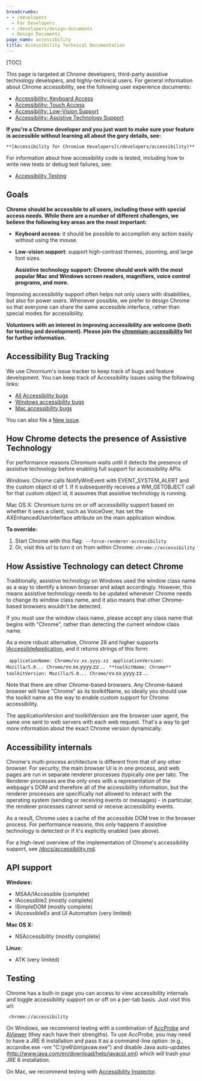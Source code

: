 ```yaml
---
breadcrumbs:
- - /developers
  - For Developers
- - /developers/design-documents
  - Design Documents
page_name: accessibility
title: Accessibility Technical Documentation
---
```


[TOC]

This page is targeted at Chrome developers, third-party assistive technology
developers, and highly-technical users. For general information about Chrome
accessibility, see the following user experience documents:

*   [Accessibility: Keyboard Access](/user-experience/keyboard-access)
*   [Accessibility: Touch Access](/user-experience/touch-access)
*   [Accessibility: Low-Vision
            Support](/user-experience/low-vision-support)
*   [Accessibility: Assistive Technology
            Support](/user-experience/assistive-technology-support)

**If you're a Chrome developer and you just want to make sure your feature is
accessible without learning all about the gory details, see:**

    **[Accessibility for Chromium Developers](/developers/accessibility)**

For information about how accessibility code is tested, including how to write
new tests or debug test failures, see:

*   [Accessibility Testing](/developers/accessibility/testing)

## Goals

**Chrome should be accessible to all users, including those with special access
needs. While there are a number of different challenges, we believe the
following key areas are the most important:**

*   **Keyboard access**: it should be possible to accomplish any action
            easily without using the mouse.
*   **Low-vision support**: support high-contrast themes, zooming, and
            large font sizes.

    ****Assistive technology support**: Chrome should work with the most popular
    Mac and Windows screen readers, magnifiers, voice control programs, and
    more.**

Improving accessibility support often helps not only users with disabilities,
but also for power users. Whenever possible, we prefer to design Chrome so that
everyone can share the same accessible interface, rather than special modes for
accessibility.

**Volunteers with an interest in improving accessibility are welcome (both for
testing and development). Please join the
[chromium-accessibility](http://groups.google.com/a/chromium.org/group/chromium-accessibility)
list for further information.**

## Accessibility Bug Tracking

We use Chromium's issue tracker to keep track of bugs and feature development.
You can keep track of Accessibility issues using the following links:

*   [All Accessibility
            bugs](https://code.google.com/p/chromium/issues/list?q=Cr%3DUI-Accessibility)
*   [Windows accessibility
            bugs](https://code.google.com/p/chromium/issues/list?q=Cr%3DUI-Accessibility+os%3Dwindows)
*   [Mac accessibility
            bugs](https://code.google.com/p/chromium/issues/list?q=Cr%3DUI-Accessibility+os%3Dmac)

You can also file a [New issue](http://code.google.com/p/chromium/issues/entry).

## How Chrome detects the presence of Assistive Technology

For performance reasons Chromium waits until it detects the presence of
assistive technology before enabling full support for accessibility APIs.

Windows: Chrome calls NotifyWinEvent with EVENT_SYSTEM_ALERT and the custom
object id of 1. If it subsequently receives a WM_GETOBJECT call for that custom
object id, it assumes that assistive technology is running.

Mac OS X: Chromium turns on or off accessibility support based on whether it
sees a client, such as VoiceOver, has set the AXEnhancedUserInterface attribute
on the main application window.

**To override:**

1.  Start Chrome with this flag:` --force-renderer-accessibility`
2.  Or, visit this url to turn it on from within Chrome:
            `chrome://accessibility`

## How Assistive Technology can detect Chrome

Traditionally, assistive technology on Windows used the window class name as a
way to identify a known browser and adapt accordingly. However, this means
assistive technology needs to be updated whenever Chrome needs to change its
window class name, and it also means that other Chrome-based browsers wouldn't
be detected.

If you must use the window class name, please accept any class name that begins
with "Chrome", rather than detecting the current window class name.

As a more robust alternative, Chrome 28 and higher supports
[IAccessibleApplication](http://accessibility.linuxfoundation.org/a11yspecs/ia2/docs/html/interface_i_accessible_application.html),
and it returns strings of this form:

` applicationName: Chrome/vv.xx.yyyy.zz`
` applicationVersion: Mozilla/5.0... Chrome/`vv.xx.yyyy.zz ...
` **toolkitName: Chrome**`
` toolkitVersion: Mozilla/5.0... Chrome/`vv.xx.yyyy.zz ...

Note that there are other Chrome-based browsers. Any Chrome-based browser will
have "Chrome" as its toolkitName, so ideally you should use the toolkit name as
the way to enable custom support for Chrome accessibility.

The applicationVersion and toolkitVersion are the browser user agent, the same
one sent to web servers with each web request. That's a way to get more
information about the exact Chrome version dynamically.

## Accessibility internals

Chrome's multi-process architecture is different from that of any other browser.
For security, the main browser UI is in one process, and web pages are run in
separate renderer processes (typically one per tab). The Renderer processes are
the only ones with a representation of the webpage's DOM and therefore all of
the accessibility information, but the renderer processes are specifically not
allowed to interact with the operating system (sending or receiving events or
messages) - in particular, the renderer processes cannot send or receive
accessibility events.

As a result, Chrome uses a cache of the accessible DOM tree in the browser
process. For performance reasons, this only happens if assistive technology is
detected or if it's explicitly enabled (see above).

For a high-level overview of the implementation of Chrome's accessibility
support, see
[/docs/accessibility.md](https://chromium.googlesource.com/chromium/src/+/master/docs/accessibility.md).

## API support

**Windows:**

*   MSAA/IAccessible (complete)
*   IAccessible2 (mostly complete)
*   ISimpleDOM (mostly complete)
*   IAccessibleEx and UI Automation (very limited)

**Mac OS X:**

*   NSAccessibility (mostly complete)

**Linux:**

*   ATK (very limited)

## Testing

Chrome has a built-in page you can access to view accessibility internals and
toggle accessibility support on or off on a per-tab basis. Just visit this url:

` chrome://accessibility`

On Windows, we recommend testing with a combination of
[AccProbe](http://accessibility.linuxfoundation.org/a11yweb/util/accprobe/) and
[AViewer](http://blog.paciellogroup.com/2013/03/aviewer-2013/) (they each have
their strengths). To use AccProbe, you may need to have a JRE 6 installation and
pass it as a command-line option: (e.g., accprobe.exe -vm
"C:\\jre6\\bin\\javaw.exe") and disable Java auto-updates
(http://www.java.com/en/download/help/javacpl.xml) which will trash your JRE 6
installation.

On Mac, we recommend testing with [Accessibility
Inspector](http://developer.apple.com/library/mac/#documentation/Accessibility/Conceptual/AccessibilityMacOSX/OSXAXTesting/OSXAXTestingApps.html).